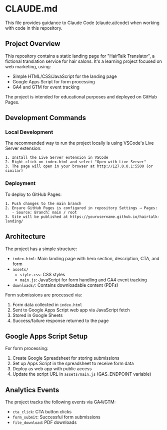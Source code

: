 # CLAUDE.md

This file provides guidance to Claude Code (claude.ai/code) when working with code in this repository.

## Project Overview

This repository contains a static landing page for "HairTalk Translator", a fictional translation service for hair salons. It's a learning project focused on web marketing, using:

- Simple HTML/CSS/JavaScript for the landing page
- Google Apps Script for form processing
- GA4 and GTM for event tracking

The project is intended for educational purposes and deployed on GitHub Pages.

## Development Commands

### Local Development

The recommended way to run the project locally is using VSCode's Live Server extension:

```
1. Install the Live Server extension in VSCode
2. Right-click on index.html and select "Open with Live Server"
3. The page will open in your browser at http://127.0.0.1:5500 (or similar)
```

### Deployment

To deploy to GitHub Pages:

```
1. Push changes to the main branch
2. Ensure GitHub Pages is configured in repository Settings → Pages:
   - Source: Branch: main / root
3. Site will be published at https://yourusername.github.io/hairtalk-landing/
```

## Architecture

The project has a simple structure:

- `index.html`: Main landing page with hero section, description, CTA, and form
- `assets/`
  - `style.css`: CSS styles
  - `main.js`: JavaScript for form handling and GA4 event tracking
- `downloads/`: Contains downloadable content (PDFs)

Form submissions are processed via:
1. Form data collected in `index.html`
2. Sent to Google Apps Script web app via JavaScript fetch
3. Stored in Google Sheets
4. Success/failure response returned to the page

## Google Apps Script Setup

For form processing:
1. Create Google Spreadsheet for storing submissions
2. Set up Apps Script in the spreadsheet to receive form data
3. Deploy as web app with public access
4. Update the script URL in `assets/main.js` (GAS_ENDPOINT variable)

## Analytics Events

The project tracks the following events via GA4/GTM:
- `cta_click`: CTA button clicks
- `form_submit`: Successful form submissions
- `file_download`: PDF downloads